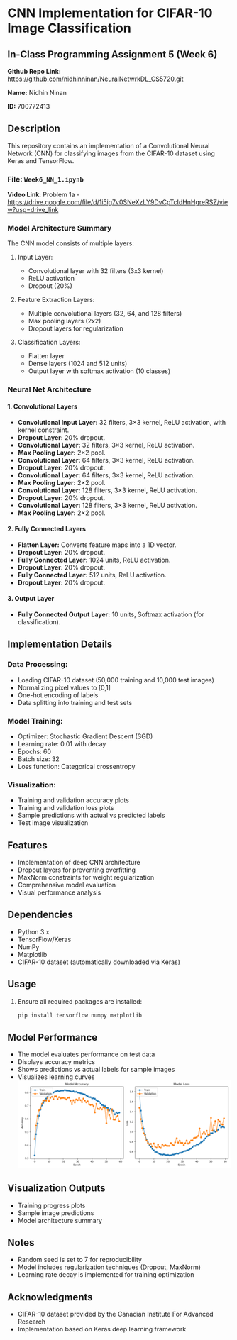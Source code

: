 # CNN Implementation for CIFAR-10 Image Classification
## In-Class Programming Assignment 5 (Week 6)  

**Github Repo Link:** https://github.com/nidhinninan/NeuralNetwrkDL_CS5720.git 

**Name:** Nidhin Ninan

**ID:** 700772413

## Description
This repository contains an implementation of a Convolutional Neural Network (CNN) for classifying images from the CIFAR-10 dataset using Keras and TensorFlow.

### **File:** `Week6_NN_1.ipynb`  
**Video Link**: Problem 1a - https://drive.google.com/file/d/1i5ig7v0SNeXzLY9DvCpTcIdHnHgreRSZ/view?usp=drive_link

### Model Architecture Summary
The CNN model consists of multiple layers:
1. Input Layer:
   - Convolutional layer with 32 filters (3x3 kernel)
   - ReLU activation
   - Dropout (20%)

2. Feature Extraction Layers:
   - Multiple convolutional layers (32, 64, and 128 filters)
   - Max pooling layers (2x2)
   - Dropout layers for regularization

3. Classification Layers:
   - Flatten layer
   - Dense layers (1024 and 512 units)
   - Output layer with softmax activation (10 classes)

### Neural Net Architecture
#### **1. Convolutional Layers**
- **Convolutional Input Layer:** 32 filters, 3×3 kernel, ReLU activation, with kernel constraint.
- **Dropout Layer:** 20% dropout.
- **Convolutional Layer:** 32 filters, 3×3 kernel, ReLU activation.
- **Max Pooling Layer:** 2×2 pool.
- **Convolutional Layer:** 64 filters, 3×3 kernel, ReLU activation.
- **Dropout Layer:** 20% dropout.
- **Convolutional Layer:** 64 filters, 3×3 kernel, ReLU activation.
- **Max Pooling Layer:** 2×2 pool.
- **Convolutional Layer:** 128 filters, 3×3 kernel, ReLU activation.
- **Dropout Layer:** 20% dropout.
- **Convolutional Layer:** 128 filters, 3×3 kernel, ReLU activation.
- **Max Pooling Layer:** 2×2 pool.

#### **2. Fully Connected Layers**
- **Flatten Layer:** Converts feature maps into a 1D vector.
- **Dropout Layer:** 20% dropout.
- **Fully Connected Layer:** 1024 units, ReLU activation.
- **Dropout Layer:** 20% dropout.
- **Fully Connected Layer:** 512 units, ReLU activation.
- **Dropout Layer:** 20% dropout.

#### **3. Output Layer**
- **Fully Connected Output Layer:** 10 units, Softmax activation (for classification).

## Implementation Details

### Data Processing:
- Loading CIFAR-10 dataset (50,000 training and 10,000 test images)
- Normalizing pixel values to [0,1]
- One-hot encoding of labels
- Data splitting into training and test sets

### Model Training:
- Optimizer: Stochastic Gradient Descent (SGD)
- Learning rate: 0.01 with decay
- Epochs: 60
- Batch size: 32
- Loss function: Categorical crossentropy

### Visualization:
- Training and validation accuracy plots
- Training and validation loss plots
- Sample predictions with actual vs predicted labels
- Test image visualization

## Features
- Implementation of deep CNN architecture
- Dropout layers for preventing overfitting
- MaxNorm constraints for weight regularization
- Comprehensive model evaluation
- Visual performance analysis

## Dependencies
- Python 3.x
- TensorFlow/Keras
- NumPy
- Matplotlib
- CIFAR-10 dataset (automatically downloaded via Keras)

## Usage
1. Ensure all required packages are installed:
   ```bash
   pip install tensorflow numpy matplotlib
   ```

## Model Performance
- The model evaluates performance on test data
- Displays accuracy metrics
- Shows predictions vs actual labels for sample images
- Visualizes learning curves
![Accuracy and Loss Plots](AccuracyLoss_Plot.png)

## Visualization Outputs
- Training progress plots
- Sample image predictions
- Model architecture summary

## Notes
- Random seed is set to 7 for reproducibility
- Model includes regularization techniques (Dropout, MaxNorm)
- Learning rate decay is implemented for training optimization

## Acknowledgments
- CIFAR-10 dataset provided by the Canadian Institute For Advanced Research
- Implementation based on Keras deep learning framework
